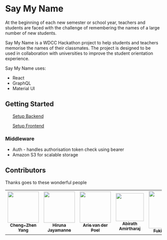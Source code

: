 # Say My Name

At the beginning of each new semester or school year, teachers and students are faced with the challenge of remembering the names of a large number of new students.

Say My Name is a WDCC Hackathon project to help students and teachers memorise the names of their classmates. The project is designed to be used in collaboration with universities to improve the student orientation experience.

Say My Name uses:
- React
- GraphQL
- Material UI

## Getting Started
&nbsp;&nbsp;&nbsp;&nbsp;&nbsp;&nbsp;[Setup Backend](Backend/README.md)

&nbsp;&nbsp;&nbsp;&nbsp;&nbsp;&nbsp;[Setup Frontend](Frontend/README.md)



### Middleware
 - Auth - handles authorisation token check using bearer
 - Amazon S3 for scalable storage

## Contributors

Thanks goes to these wonderful people
<!-- ALL-CONTRIBUTORS-LIST:START - Do not remove or modify this section -->
<!-- prettier-ignore-start -->
<!-- markdownlint-disable -->
<table>
  <tr>
    <td align="center"><a href="https://github.com/scorpionknifes"><img src="https://media-exp1.licdn.com/dms/image/C5603AQHRJG6TkD9bew/profile-displayphoto-shrink_400_400/0?e=1602115200&v=beta&t=yqLhAPp9PAG19O_gJ9RstY7ISEJDnBs_99hjZU48XAc" width="100px;" alt=""/><br /><sub><b>Cheng-Zhen Yang</b></sub></a><br /><a href="https://github.com/ohbm/hackathon2020/commits?author=llevitis" title="Code"></td>
    <td align="center"><a href="https://github.com/hirunya"><img src="https://avatars1.githubusercontent.com/u/20044495?s=400&u=0df69d5dc56364774c2072edc026ad6f78feb272&v=4" width="100px;" alt=""/><br /><sub><b>Hiruna Jayamanne</b></sub></a><br /><a href="https://github.com/ohbm/hackathon2020/commits?author=llevitis" title="Code"></td>
    <td align="center"><a href="https://github.com/arievdp/"><img src="https://avatars1.githubusercontent.com/u/63568512?s=400&u=52808425006d200bd675d00f95771c9a912e5a5f&v=4" width="100px;" alt=""/><br /><sub><b>Arie van der Poel</b></sub></a><br /><a href="https://github.com/arievdp/" title="Code"></td>
    <td align="center"><a href="https://github.com/Abirath"><img src="https://media-exp1.licdn.com/dms/image/C5103AQHAzsc6ZCu9zQ/profile-displayphoto-shrink_400_400/0?e=1602115200&v=beta&t=tEq606x4jQKBT6GAflp7EBlvwilJOYivaN4qS9TY6c8" width="90px;" alt=""/><br /><sub><b>Abirath Amirtharaj</b></sub></a><br /><a href="https://github.com/Abirath" title="Code"></td>
    <td align="center"><a href="https://github.com/Fuki-UoA"><img src="https://media-exp1.licdn.com/dms/image/C5603AQE369EAlONdiA/profile-displayphoto-shrink_400_400/0?e=1602115200&v=beta&t=AupqHjFl3Pmm6oqpTGN6Jn__phSv2PyJb7IcCn9lWjc" width="120px;" alt=""/><br /><sub><b>Fuki Babasaki</b></sub></a><br /><a href="https://github.com/Fuki-UoA" title="Code"></td>
    <td align="center"><a href="https://github.com/neville-loh"><img src="https://media-exp1.licdn.com/dms/image/C5603AQGgCOktbuD2AQ/profile-displayphoto-shrink_400_400/0?e=1602115200&v=beta&t=7NqjYWnjRp16gkZj0PBrm6JclvsNUPDeW2MYIRegh5A" width="120px;" alt=""/><br /><sub><b>Neville Loh</b></sub></a><br /><a href="https://github.com/neville-loh" title="Code"></td>

  </tr>
</table>
